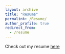 ```yaml
---
layout: archive
title: "Resume"
permalink: /Resume/
author_profile: true
redirect_from:
  - /resume
---
```



Check out my resume [here](https://github.com/SatyajitNarayanan/satyajitnarayanan.github.io/blob/master/files/Resume%20-%20p.pdf)


